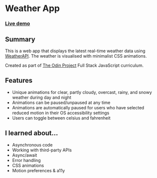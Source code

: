 # Weather App

### [Live demo](https://s-hens.github.io/weather/)

## Summary

This is a web app that displays the latest real-time weather data using [WeatherAPI](https://www.weatherapi.com/). The weather is visualised with minimalist CSS animations.

Created as part of [The Odin Project](https://www.theodinproject.com/) Full Stack JavaScript curriculum.

## Features

- Unique animations for clear, partly cloudy, overcast, rainy, and snowy weather during day and night
- Animations can be paused/unpaused at any time
- Animations are automatically paused for users who have selected reduced motion in their OS accessibility settings
- Users can toggle between celsius and fahrenheit

## I learned about...

- Asynchronous code
- Working with third-party APIs
- Async/await
- Error handling
- CSS animations
- Motion preferences & a11y